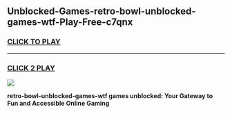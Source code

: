 
## Unblocked-Games-retro-bowl-unblocked-games-wtf-Play-Free-c7qnx
<h3>
<a href="https://premium76.site?title=retro-bowl-unblocked-games-wtf&ref=17A">CLICK TO PLAY</a></h3>
<hr>

<h3>
<a href="https://premium76.site?title=retro-bowl-unblocked-games-wtf&ref=17A">CLICK 2 PLAY</a>
  
</h3>

<a href="https://premium76.site?title=retro-bowl-unblocked-games-wtf&ref=17A"><img src="https://clearcache.store/games.png"></a>


**retro-bowl-unblocked-games-wtf games unblocked: Your Gateway to Fun and Accessible Online Gaming**
